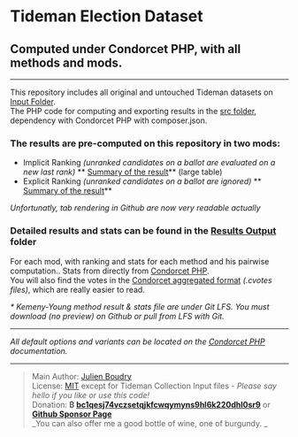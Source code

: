 

Tideman Election Dataset 
===========================
Computed under Condorcet PHP, with all methods and mods.
---------
---------------------------------------

This repository includes all original and untouched Tideman datasets on [Input Folder](Input_Tideman_Election_Collection/).  
The PHP code for computing and exporting results in the [src folder](src), dependency with Condorcet PHP with composer.json.  

### The results are pre-computed on this repository in two mods:
* Implicit Ranking _(unranked candidates on a ballot are evaluated on a new last rank)_ ** [Summary of the result](implicitRankingEvaluationOfVotes-summary.md)** (large table)
* Explicit Ranking _(unranked candidates on a ballot are ignored)_ ** [Summary of the result](explicitRankingEvaluationOfVotes-summary.md)**

_Unfortunatly, tab rendering in Github are now very readable actually_

### Detailed results and stats can be found in the [Results Output](Results_Output/) folder

For each mod, with ranking and stats for each method and his pairwise computation.. Stats from directly from [Condorcet PHP](https://github.com/julien-boudry/Condorcet).   
You will also find the votes in the [Condorcet aggregated format](https://github.com/julien-boudry/Condorcet/blob/master/Documentation/Election%20Class/public%20Election--getVotesListAsString.md) _(.cvotes files)_, which are really easier to read. 

_* Kemeny-Young method result & stats file are under Git LFS. You must download (no preview) on Github or pull from LFS with Git._

---------------------------------------
_All default options and variants can be located on the [Condorcet PHP](https://github.com/julien-boudry/Condorcet) documentation._

---------------------------------------
> Main Author: [Julien Boudry](https://www.linkedin.com/in/julienboudry/)   
> License: [MIT](LICENSE.txt) except for Tideman Collection Input files _- Please say hello if you like or use this code!_   
> Donation: **₿ [bc1qesj74vczsetqjkfcwqymyns9hl6k220dhl0sr9](https://blockchair.com/bitcoin/address/bc1qesj74vczsetqjkfcwqymyns9hl6k220dhl0sr9)** or **[Github Sponsor Page](https://github.com/sponsors/julien-boudry)**  
> _You can also offer me a good bottle of wine, one of burgundy. _  